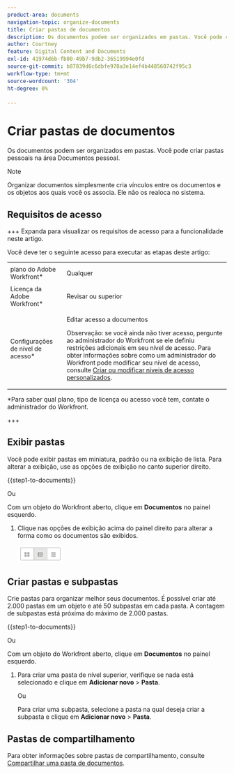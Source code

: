 ```yaml
---
product-area: documents
navigation-topic: organize-documents
title: Criar pastas de documentos
description: Os documentos podem ser organizados em pastas. Você pode criar pastas pessoais na área Documentos pessoal.
author: Courtney
feature: Digital Content and Documents
exl-id: 41974d6b-fb00-49b7-9db2-36519994e0fd
source-git-commit: b87839d6c6dbfe978a3e14ef4b448560742f95c3
workflow-type: tm+mt
source-wordcount: '304'
ht-degree: 0%

---
```


# Criar pastas de documentos

Os documentos podem ser organizados em pastas. Você pode criar pastas pessoais na área Documentos pessoal.

>[!NOTE]
>
>Organizar documentos simplesmente cria vínculos entre os documentos e os objetos aos quais você os associa. Ele não os realoca no sistema.

## Requisitos de acesso

+++ Expanda para visualizar os requisitos de acesso para a funcionalidade neste artigo.

Você deve ter o seguinte acesso para executar as etapas deste artigo:

<table style="table-layout:auto"> 
 <col> 
 <col> 
 <tbody> 
  <tr> 
   <td role="rowheader">plano do Adobe Workfront*</td> 
   <td> <p>Qualquer</p> </td> 
  </tr> 
  <tr> 
   <td role="rowheader">Licença da Adobe Workfront*</td> 
   <td> <p>Revisar ou superior</p> </td> 
  </tr> 
  <tr> 
   <td role="rowheader">Configurações de nível de acesso*</td> 
   <td> <p>Editar acesso a documentos</p> <p>Observação: se você ainda não tiver acesso, pergunte ao administrador do Workfront se ele definiu restrições adicionais em seu nível de acesso. Para obter informações sobre como um administrador do Workfront pode modificar seu nível de acesso, consulte <a href="../../administration-and-setup/add-users/configure-and-grant-access/create-modify-access-levels.md" class="MCXref xref">Criar ou modificar níveis de acesso personalizados</a>.</p> </td> 
  </tr> 
 </tbody> 
</table>

&#42;Para saber qual plano, tipo de licença ou acesso você tem, contate o administrador do Workfront.

+++

## Exibir pastas

Você pode exibir pastas em miniatura, padrão ou na exibição de lista. Para alterar a exibição, use as opções de exibição no canto superior direito.

{{step1-to-documents}}

Ou

Com um objeto do Workfront aberto, clique em **Documentos** no painel esquerdo.

1. Clique nas opções de exibição acima do painel direito para alterar a forma como os documentos são exibidos.

   ![](assets/screenshot-2016-07-07-12.46.54.png)

## Criar pastas e subpastas

Crie pastas para organizar melhor seus documentos. É possível criar até 2.000 pastas em um objeto e até 50 subpastas em cada pasta. A contagem de subpastas está próxima do máximo de 2.000 pastas.

{{step1-to-documents}}

Ou

Com um objeto do Workfront aberto, clique em **Documentos** no painel esquerdo.

1. Para criar uma pasta de nível superior, verifique se nada está selecionado e clique em **Adicionar novo** > **Pasta**.

   Ou

   Para criar uma subpasta, selecione a pasta na qual deseja criar a subpasta e clique em **Adicionar novo** > **Pasta**.

## Pastas de compartilhamento

Para obter informações sobre pastas de compartilhamento, consulte [Compartilhar uma pasta de documentos](../../workfront-basics/grant-and-request-access-to-objects/share-a-document-folder.md).
